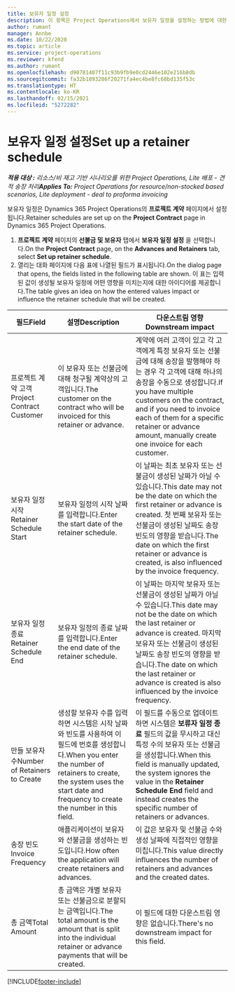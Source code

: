 ```yaml
---
title: 보유자 일정 설정
description: 이 항목은 Project Operations에서 보유자 일정을 설정하는 방법에 대한 정보를 제공합니다.
author: rumant
manager: Annbe
ms.date: 10/22/2020
ms.topic: article
ms.service: project-operations
ms.reviewer: kfend
ms.author: rumant
ms.openlocfilehash: d90781407f11c93b9fb9e0cd2446e102e216b8db
ms.sourcegitcommit: fa32b1893286f20271fa4ec4be8fc68bd135f53c
ms.translationtype: HT
ms.contentlocale: ko-KR
ms.lasthandoff: 02/15/2021
ms.locfileid: "5272282"
---
```

# <a name="set-up-a-retainer-schedule"></a><span data-ttu-id="324d2-103">보유자 일정 설정</span><span class="sxs-lookup"><span data-stu-id="324d2-103">Set up a retainer schedule</span></span>

<span data-ttu-id="324d2-104">_**적용 대상 :** 리소스/비 재고 기반 시나리오를 위한 Project Operations, Lite 배포 - 견적 송장 처리_</span><span class="sxs-lookup"><span data-stu-id="324d2-104">_**Applies To:** Project Operations for resource/non-stocked based scenarios, Lite deployment - deal to proforma invoicing_</span></span>

<span data-ttu-id="324d2-105">보유자 일정은 Dynamics 365 Project Operations의 **프로젝트 계약** 페이지에서 설정됩니다.</span><span class="sxs-lookup"><span data-stu-id="324d2-105">Retainer schedules are set up on the **Project Contract** page in Dynamics 365 Project Operations.</span></span>

1. <span data-ttu-id="324d2-106">**프로젝트 계약** 페이지의 **선불금 및 보유자** 탭에서 **보유자 일정 설정** 을 선택합니다.</span><span class="sxs-lookup"><span data-stu-id="324d2-106">On the **Project Contract** page, on the **Advances and Retainers** tab, select **Set up retainer schedule**.</span></span>
2. <span data-ttu-id="324d2-107">열리는 대화 페이지에 다음 표에 나열된 필드가 표시됩니다.</span><span class="sxs-lookup"><span data-stu-id="324d2-107">On the dialog page that opens, the fields listed in the following table are shown.</span></span> <span data-ttu-id="324d2-108">이 표는 입력된 값이 생성될 보유자 일정에 어떤 영향을 미치는지에 대한 아이디어를 제공합니다.</span><span class="sxs-lookup"><span data-stu-id="324d2-108">The table gives an idea on how the entered values impact or influence the retainer schedule that will be created.</span></span>

| <span data-ttu-id="324d2-109">필드</span><span class="sxs-lookup"><span data-stu-id="324d2-109">Field</span></span> | <span data-ttu-id="324d2-110">설명</span><span class="sxs-lookup"><span data-stu-id="324d2-110">Description</span></span> | <span data-ttu-id="324d2-111">다운스트림 영향</span><span class="sxs-lookup"><span data-stu-id="324d2-111">Downstream impact</span></span> |
| --- | --- | --- |
| <span data-ttu-id="324d2-112">프로젝트 계약 고객</span><span class="sxs-lookup"><span data-stu-id="324d2-112">Project Contract Customer</span></span> | <span data-ttu-id="324d2-113">이 보유자 또는 선불금에 대해 청구될 계약상의 고객입니다.</span><span class="sxs-lookup"><span data-stu-id="324d2-113">The customer on the contract who will be invoiced for this retainer or advance.</span></span> | <span data-ttu-id="324d2-114">계약에 여러 고객이 있고 각 고객에게 특정 보유자 또는 선불금에 대해 송장을 발행해야 하는 경우 각 고객에 대해 하나의 송장을 수동으로 생성합니다.</span><span class="sxs-lookup"><span data-stu-id="324d2-114">If you have multiple customers on the contract, and if you need to invoice each of them for a specific retainer or advance amount, manually create one invoice for each customer.</span></span> |
| <span data-ttu-id="324d2-115">보유자 일정 시작</span><span class="sxs-lookup"><span data-stu-id="324d2-115">Retainer Schedule Start</span></span> | <span data-ttu-id="324d2-116">보유자 일정의 시작 날짜를 입력합니다.</span><span class="sxs-lookup"><span data-stu-id="324d2-116">Enter the start date of the retainer schedule.</span></span> | <span data-ttu-id="324d2-117">이 날짜는 최초 보유자 또는 선불금이 생성된 날짜가 아닐 수 있습니다.</span><span class="sxs-lookup"><span data-stu-id="324d2-117">This date may not be the date on which the first retainer or advance is created.</span></span> <span data-ttu-id="324d2-118">첫 번째 보유자 또는 선불금이 생성된 날짜도 송장 빈도의 영향을 받습니다.</span><span class="sxs-lookup"><span data-stu-id="324d2-118">The date on which the first retainer or advance is created, is also influenced by the invoice frequency.</span></span> |
| <span data-ttu-id="324d2-119">보유자 일정 종료</span><span class="sxs-lookup"><span data-stu-id="324d2-119">Retainer Schedule End</span></span> | <span data-ttu-id="324d2-120">보유자 일정의 종료 날짜를 입력합니다.</span><span class="sxs-lookup"><span data-stu-id="324d2-120">Enter the end date of the retainer schedule.</span></span> | <span data-ttu-id="324d2-121">이 날짜는 마지막 보유자 또는 선불금이 생성된 날짜가 아닐 수 있습니다.</span><span class="sxs-lookup"><span data-stu-id="324d2-121">This date may not be the date on which the last retainer or advance is created.</span></span> <span data-ttu-id="324d2-122">마지막 보유자 또는 선불금이 생성된 날짜도 송장 빈도의 영향을 받습니다.</span><span class="sxs-lookup"><span data-stu-id="324d2-122">The date on which the last retainer or advance is created is also influenced by the invoice frequency.</span></span> |
| <span data-ttu-id="324d2-123">만들 보유자 수</span><span class="sxs-lookup"><span data-stu-id="324d2-123">Number of Retainers to Create</span></span> | <span data-ttu-id="324d2-124">생성할 보유자 수를 입력하면 시스템은 시작 날짜와 빈도를 사용하여 이 필드에 번호를 생성합니다.</span><span class="sxs-lookup"><span data-stu-id="324d2-124">When you enter the number of retainers to create, the system uses the start date and frequency to create the number in this field.</span></span> | <span data-ttu-id="324d2-125">이 필드를 수동으로 업데이트하면 시스템은 **보류자 일정 종료** 필드의 값을 무시하고 대신 특정 수의 보유자 또는 선불금을 생성합니다.</span><span class="sxs-lookup"><span data-stu-id="324d2-125">When this field is manually updated, the system ignores the value in the **Retainer Schedule End** field and instead creates the specific number of retainers or advances.</span></span> |
| <span data-ttu-id="324d2-126">송장 빈도</span><span class="sxs-lookup"><span data-stu-id="324d2-126">Invoice Frequency</span></span> | <span data-ttu-id="324d2-127">애플리케이션이 보유자와 선불금을 생성하는 빈도입니다.</span><span class="sxs-lookup"><span data-stu-id="324d2-127">How often the application will create retainers and advances.</span></span> | <span data-ttu-id="324d2-128">이 값은 보유자 및 선불금 수와 생성 날짜에 직접적인 영향을 미칩니다.</span><span class="sxs-lookup"><span data-stu-id="324d2-128">This value directly influences the number of retainers and advances and the created dates.</span></span> |
| <span data-ttu-id="324d2-129">총 금액</span><span class="sxs-lookup"><span data-stu-id="324d2-129">Total Amount</span></span> | <span data-ttu-id="324d2-130">총 금액은 개별 보유자 또는 선불금으로 분할되는 금액입니다.</span><span class="sxs-lookup"><span data-stu-id="324d2-130">The total amount is the amount that is split into the individual retainer or advance payments that will be created.</span></span> | <span data-ttu-id="324d2-131">이 필드에 대한 다운스트림 영향은 없습니다.</span><span class="sxs-lookup"><span data-stu-id="324d2-131">There's no downstream impact for this field.</span></span> |


[!INCLUDE[footer-include](../../includes/footer-banner.md)]